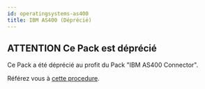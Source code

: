 ```yaml
---
id: operatingsystems-as400
title: IBM AS400 (Déprécié)
---
```


## **ATTENTION** Ce Pack est déprécié

Ce Pack a été déprécié au profit du Pack "IBM AS400 Connector".

Référez vous à [cette procedure](operatingsystems-as400-connector.md).